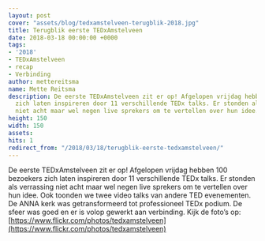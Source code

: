 ```yaml
---
layout: post
cover: "assets/blog/tedxamstelveen-terugblik-2018.jpg"
title: Terugblik eerste TEDxAmstelveen
date: 2018-03-18 00:00:00 +0000
tags:
- '2018'
- TEDxAmstelveen
- recap
- Verbinding
author: mettereitsma
name: Mette Reitsma
description: De eerste TEDxAmstelveen zit er op! Afgelopen vrijdag hebben 100 bezoekers
  zich laten inspireren door 11 verschillende TEDx talks. Er stonden als verrassing
  niet acht maar wel negen live sprekers om te vertellen over hun idee.
height: 150
width: 150
assets:  
hits: 1
redirect_from: "/2018/03/18/terugblik-eerste-tedxamstelveen/"
---
```


De eerste TEDxAmstelveen zit er op! Afgelopen vrijdag hebben 100 bezoekers zich laten inspireren door 11 verschillende TEDx talks. Er stonden als verrassing niet acht maar wel negen live sprekers om te vertellen over hun idee. Ook toonden we twee video talks van andere TED evenementen. De ANNA kerk was getransformeerd tot professioneel TEDx podium. De sfeer was goed en er is volop gewerkt aan verbinding. Kijk de foto’s op:   [https://www.flickr.com/photos/tedxamstelveen](https://www.flickr.com/photos/tedxamstelveen)
